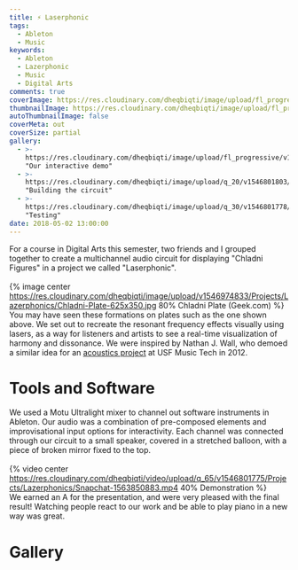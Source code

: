 ```yaml
---
title: ⚡ Laserphonic
tags:
  - Ableton
  - Music
keywords:
  - Ableton
  - Lazerphonic
  - Music
  - Digital Arts
comments: true
coverImage: https://res.cloudinary.com/dheqbiqti/image/upload/fl_progressive/v1546801692/Projects/Lazerphonics/cover.jpg
thumbnailImage: https://res.cloudinary.com/dheqbiqti/image/upload/fl_progressive,r_50:5/v1547069276/Projects/Lazerphonics/LaserThumb.jpg
autoThumbnailImage: false
coverMeta: out
coverSize: partial
gallery:
  - >-
    https://res.cloudinary.com/dheqbiqti/image/upload/fl_progressive/v1546801692/Projects/Lazerphonics/cover.jpg
    "Our interactive demo"
  - >-
    https://res.cloudinary.com/dheqbiqti/image/upload/q_20/v1546801803/Projects/Lazerphonics/IMG_20180419_224352.jpg
    "Building the circuit"
  - >-
    https://res.cloudinary.com/dheqbiqti/image/upload/q_30/v1546801778/Projects/Lazerphonics/Snapchat-1837840117.jpg
    "Testing"
date: 2018-05-02 13:00:00
---
```


For a course in Digital Arts this semester, two friends and I grouped together to 
create a multichannel audio circuit for displaying "Chladni Figures" in a project
we called "Laserphonic".
</br></br>
{% image center https://res.cloudinary.com/dheqbiqti/image/upload/v1546974833/Projects/Lazerphonics/Chladni-Plate-625x350.jpg 80%
Chladni Plate (Geek.com) %}
</br>
You may have seen these formations on plates such as the one shown above.
We set out to recreate the resonant frequency effects visually using lasers, as 
a way for listeners and artists to see a real-time visualization of harmony and 
dissonance. We were inspired by Nathan J. Wall, who demoed a similar idea
for an [acoustics project](https://youtu.be/RxzMzSZF_b4?t=99) at USF Music Tech in 2012.
</br>
<!-- More -->
# Tools and Software
We used a Motu Ultralight mixer to channel out software instruments in Ableton. 
Our audio was a combination of pre-composed elements and improvisational input options 
for interactivity. Each channel was connected through our circuit to a small
speaker, covered in a stretched balloon, with a piece of broken mirror fixed to the top.
</br></br>
{% video center https://res.cloudinary.com/dheqbiqti/video/upload/q_65/v1546801775/Projects/Lazerphonics/Snapchat-1563850883.mp4 
40% Demonstration %}
</br>
We earned an A for the presentation, and were very pleased with the final result!
Watching people react to our work and be able to play piano in a new way was great.

# Gallery
<!-- Gallery -->